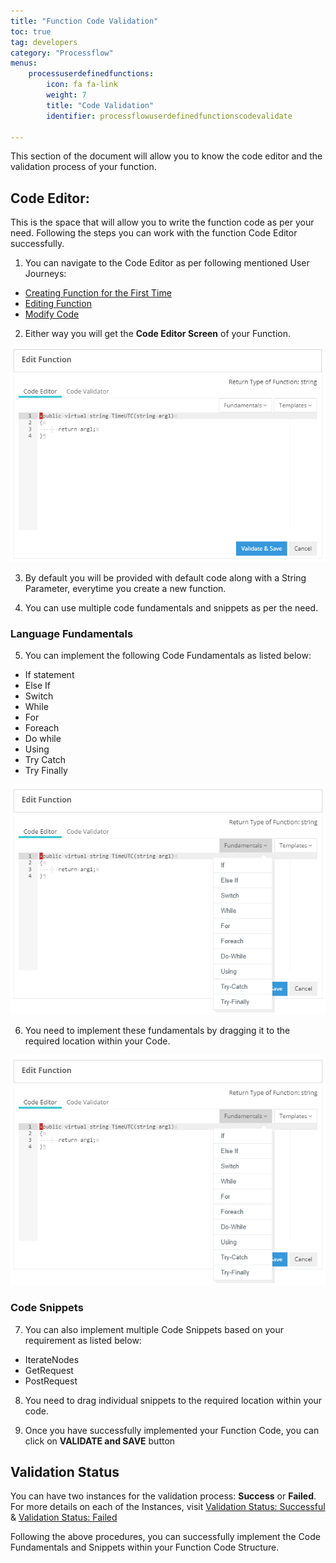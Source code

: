 ```yaml
---
title: "Function Code Validation"
toc: true
tag: developers
category: "Processflow"
menus: 
    processuserdefinedfunctions:
        icon: fa fa-link
        weight: 7
        title: "Code Validation" 
        identifier: processflowuserdefinedfunctionscodevalidate

---
```


This section of the document will allow you to know the code editor and the validation process of your function.

## Code Editor:

This is the space that will allow you to write the function code as per your need. Following the steps you can work with the function Code Editor successfully.

1) You can navigate to the Code Editor as per following mentioned User Journeys:
 - [Creating Function for the First Time](/processflow/Create-User-Defined-Functions/#creating-user-defined-functions)
 - [Editing Function](/processflow/Listing-Editing-user-defined-functions/#functions---edit)
 - [Modify Code](/processflow/Listing-Editing-user-defined-functions/#function---modify-code)

2) Either way you will get the **Code Editor Screen** of your Function.

![codeeditor1](\staticfiles\processflow\media\codeeditor1.PNG)

3) By default you will be provided with default code along with a String Parameter, everytime you create a new function. 

4) You can use multiple code fundamentals and snippets as per the need.

### Language Fundamentals

5) You can implement the following Code Fundamentals as listed below:
 - If statement
 - Else If
 - Switch
 - While
 - For
 - Foreach
 - Do while
 - Using
 - Try Catch
 - Try Finally

![codeeditor2](\staticfiles\processflow\media\codeeditor2.PNG)

6) You need to implement these fundamentals by dragging it to the required location within your Code.

![codeeditor3](\staticfiles\processflow\media\codeeditor2.PNG)

### Code Snippets

7) You can also implement multiple Code Snippets based on your requirement as listed below:

 - IterateNodes
 - GetRequest
 - PostRequest

8) You need to drag individual snippets to the required location within your code.

9) Once you have successfully implemented your Function Code, you can click on **VALIDATE and SAVE** button

## Validation Status

You can have two instances for the validation process: **Success** or **Failed**. For more details on each of the Instances, visit [Validation Status: Successful](/processflow/Listing-Editing-user-defined-functions/#validation-status-successful) 
& [Validation Status: Failed](/processflow/Listing-Editing-user-defined-functions/#validation-status-failed)


Following the above procedures, you can successfully implement the Code Fundamentals and Snippets within your Function Code Structure.